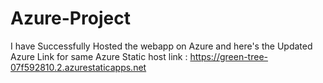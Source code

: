 # Azure-Project
I have Successfully Hosted the webapp on Azure and here's the Updated Azure Link for same
Azure Static host link : https://green-tree-07f592810.2.azurestaticapps.net

